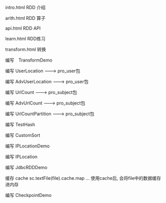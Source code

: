intro.html RDD 介绍

arith.html RDD 算子

api.html RDD API

learn.html RDD练习

transform.html 转换

编写　TransformDemo

编写 UserLocation ---> pro_user包

编写 AdvUserLocation ---> pro_user包


编写 UrlCount ---> pro_subject包

编写 AdvUrlCount ---> pro_subject包

编写 UrlCountPartition ---> pro_subject包

编写 TestHash


编写 CustomSort

编写 IPLocationDemo

编写 IPLocation


编写 JdbcRDDDemo

缓存 cache
sc.textFile(file).cache.map ...
使用cache后, 会将file中的数据缓存进内存

编写 CheckpointDemo